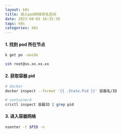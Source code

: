 ```yaml
---
layout: k8s
title: 进入pod网络命名空间
date: 2023-08-03 16:35:39
tags: k8s
categories: k8s
---
```


#### 1. 找到 pod 所在节点
```sh
k get po -owide

ssh root@xx.xx.xx.xx
```

#### 2. 获取容器 pid

```sh
# docker
docker inspect --format '{{ .State.Pid }}' 容器名/ID

# containerd
crictl inspect 容器ID | grep pid
```

#### 3. 进入容器网络
```sh
nsenter -t $PID -n
```